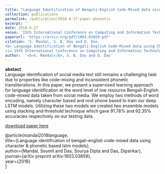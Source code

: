 ```yaml
---
title: "Language Identification of Bengali-English Code-Mixed data using Character & Phonetic based LSTM Models"
collection: publications
permalink: /publication/2018-6-27-paper-phonetic
excerpt: ''
date: 2018-6-27
venue: '15th International Conference on Computing and Information Technology, Bangkok, Thailand'
paperurl: 'https://arxiv.org/pdf/1803.03859.pdf'
citation: 'S. Mandal, S. D. Das and D. Das. 
<b> Language Identification of Bengali-English Code-Mixed data using Character & Phonetic based LSTM Models </b>. 
<i> 15th International Conference on Computing and Information Technology, Bangkok, Thailand (accepted) </i> (2018).'
author:  '<b>S. Mandal</b>, S. D. Das and D. Das'
---
```

<b>abstact</b><br>
Language identification of social media text still remains a challenging task due to properties like code-mixing and inconsistent phonetic transliterations. In this paper, we present a supervised learning approach for language identification at the word level of low resource Bengali-English code-mixed data taken from social media. We employ two methods of word encoding, namely character based and root phone based to train our deep LSTM models. Utilizing these two models we created two ensemble models using stacking and threshold technique which gave 91.78% and 92.35% accuracies respectively on our testing data.

[download paper here](https://arxiv.org/pdf/1803.03859.pdf)

@article{mandal2018language, <br>
  title={Language identification of bengali-english code-mixed data using character \& phonetic based lstm models}, <br>
  author={Mandal, Soumil and Das, Sourya Dipta and Das, Dipankar}, <br>
  journal={arXiv preprint arXiv:1803.03859}, <br>
  year={2018} <br>
}
